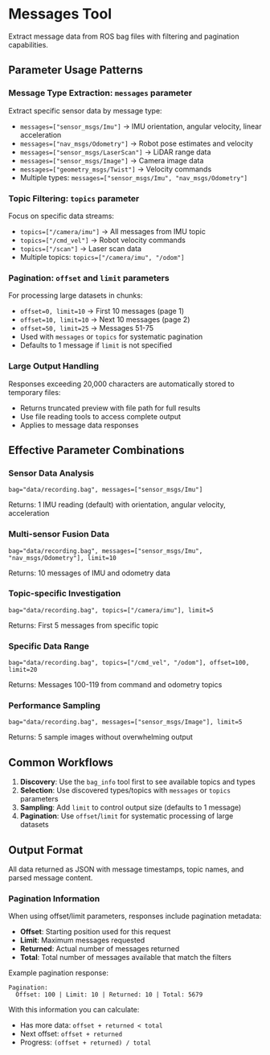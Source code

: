 # Messages Tool

Extract message data from ROS bag files with filtering and pagination capabilities.

## Parameter Usage Patterns

### Message Type Extraction: `messages` parameter
Extract specific sensor data by message type:
- `messages=["sensor_msgs/Imu"]` → IMU orientation, angular velocity, linear acceleration
- `messages=["nav_msgs/Odometry"]` → Robot pose estimates and velocity
- `messages=["sensor_msgs/LaserScan"]` → LiDAR range data
- `messages=["sensor_msgs/Image"]` → Camera image data
- `messages=["geometry_msgs/Twist"]` → Velocity commands
- Multiple types: `messages=["sensor_msgs/Imu", "nav_msgs/Odometry"]`

### Topic Filtering: `topics` parameter
Focus on specific data streams:
- `topics=["/camera/imu"]` → All messages from IMU topic
- `topics=["/cmd_vel"]` → Robot velocity commands
- `topics=["/scan"]` → Laser scan data
- Multiple topics: `topics=["/camera/imu", "/odom"]`

### Pagination: `offset` and `limit` parameters
For processing large datasets in chunks:
- `offset=0, limit=10` → First 10 messages (page 1)
- `offset=10, limit=10` → Next 10 messages (page 2)
- `offset=50, limit=25` → Messages 51-75
- Used with `messages` or `topics` for systematic pagination
- Defaults to 1 message if `limit` is not specified

### Large Output Handling
Responses exceeding 20,000 characters are automatically stored to temporary files:
- Returns truncated preview with file path for full results
- Use file reading tools to access complete output
- Applies to message data responses

## Effective Parameter Combinations

### Sensor Data Analysis
```
bag="data/recording.bag", messages=["sensor_msgs/Imu"]
```
Returns: 1 IMU reading (default) with orientation, angular velocity, acceleration

### Multi-sensor Fusion Data
```
bag="data/recording.bag", messages=["sensor_msgs/Imu", "nav_msgs/Odometry"], limit=10
```
Returns: 10 messages of IMU and odometry data

### Topic-specific Investigation
```
bag="data/recording.bag", topics=["/camera/imu"], limit=5
```
Returns: First 5 messages from specific topic

### Specific Data Range
```
bag="data/recording.bag", topics=["/cmd_vel", "/odom"], offset=100, limit=20
```
Returns: Messages 100-119 from command and odometry topics

### Performance Sampling
```
bag="data/recording.bag", messages=["sensor_msgs/Image"], limit=5
```
Returns: 5 sample images without overwhelming output

## Common Workflows

1. **Discovery**: Use the `bag_info` tool first to see available topics and types
2. **Selection**: Use discovered types/topics with `messages` or `topics` parameters
3. **Sampling**: Add `limit` to control output size (defaults to 1 message)
4. **Pagination**: Use `offset`/`limit` for systematic processing of large datasets

## Output Format
All data returned as JSON with message timestamps, topic names, and parsed message content.

### Pagination Information
When using offset/limit parameters, responses include pagination metadata:
- **Offset**: Starting position used for this request
- **Limit**: Maximum messages requested
- **Returned**: Actual number of messages returned
- **Total**: Total number of messages available that match the filters

Example pagination response:
```
Pagination:
  Offset: 100 | Limit: 10 | Returned: 10 | Total: 5679
```

With this information you can calculate:
- Has more data: `offset + returned < total`
- Next offset: `offset + returned`
- Progress: `(offset + returned) / total`